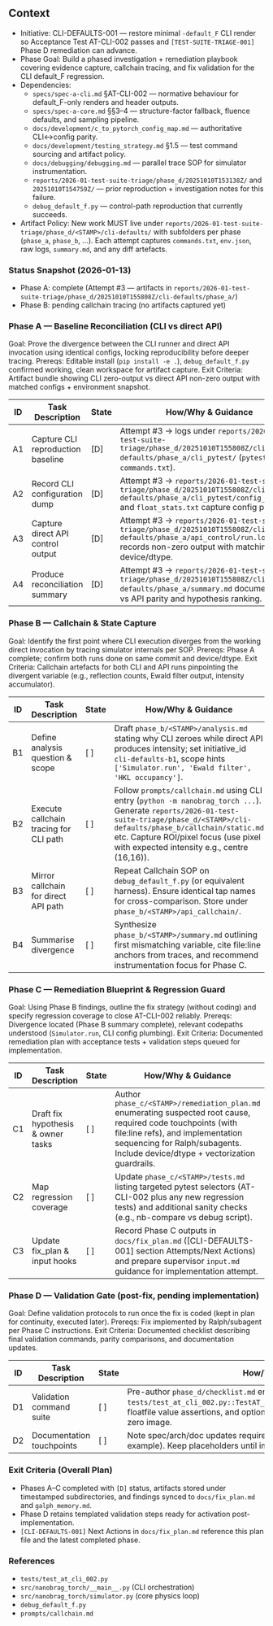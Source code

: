 ## Context
- Initiative: CLI-DEFAULTS-001 — restore minimal `-default_F` CLI render so Acceptance Test AT-CLI-002 passes and `[TEST-SUITE-TRIAGE-001]` Phase D remediation can advance.
- Phase Goal: Build a phased investigation + remediation playbook covering evidence capture, callchain tracing, and fix validation for the CLI default_F regression.
- Dependencies:
  - `specs/spec-a-cli.md` §AT-CLI-002 — normative behaviour for default_F-only renders and header outputs.
  - `specs/spec-a-core.md` §§3–4 — structure-factor fallback, fluence defaults, and sampling pipeline.
  - `docs/development/c_to_pytorch_config_map.md` — authoritative CLI↔config parity.
  - `docs/development/testing_strategy.md` §1.5 — test command sourcing and artifact policy.
  - `docs/debugging/debugging.md` — parallel trace SOP for simulator instrumentation.
  - `reports/2026-01-test-suite-triage/phase_d/20251010T153138Z/` and `20251010T154759Z/` — prior reproduction + investigation notes for this failure.
  - `debug_default_f.py` — control-path reproduction that currently succeeds.
- Artifact Policy: New work MUST live under `reports/2026-01-test-suite-triage/phase_d/<STAMP>/cli-defaults/` with subfolders per phase (`phase_a`, `phase_b`, …). Each attempt captures `commands.txt`, `env.json`, raw logs, `summary.md`, and any diff artefacts.

### Status Snapshot (2026-01-13)
- Phase A: complete (Attempt #3 — artifacts in `reports/2026-01-test-suite-triage/phase_d/20251010T155808Z/cli-defaults/phase_a/`)
- Phase B: pending callchain tracing (no artifacts captured yet)

### Phase A — Baseline Reconciliation (CLI vs direct API)
Goal: Prove the divergence between the CLI runner and direct API invocation using identical configs, locking reproducibility before deeper tracing.
Prereqs: Editable install (`pip install -e .`), `debug_default_f.py` confirmed working, clean workspace for artifact capture.
Exit Criteria: Artifact bundle showing CLI zero-output vs direct API non-zero output with matched configs + environment snapshot.

| ID | Task Description | State | How/Why & Guidance |
| --- | --- | --- | --- |
| A1 | Capture CLI reproduction baseline | [D] | Attempt #3 → logs under `reports/2026-01-test-suite-triage/phase_d/20251010T155808Z/cli-defaults/phase_a/cli_pytest/` (`pytest.log`, `commands.txt`). |
| A2 | Record CLI configuration dump | [D] | Attempt #3 → `reports/2026-01-test-suite-triage/phase_d/20251010T155808Z/cli-defaults/phase_a/cli_pytest/config_dump.txt` and `float_stats.txt` capture config parity. |
| A3 | Capture direct API control output | [D] | Attempt #3 → `reports/2026-01-test-suite-triage/phase_d/20251010T155808Z/cli-defaults/phase_a/api_control/run.log` records non-zero output with matching device/dtype. |
| A4 | Produce reconciliation summary | [D] | Attempt #3 → `reports/2026-01-test-suite-triage/phase_d/20251010T155808Z/cli-defaults/phase_a/summary.md` documents CLI vs API parity and hypothesis ranking. |

### Phase B — Callchain & State Capture
Goal: Identify the first point where CLI execution diverges from the working direct invocation by tracing simulator internals per SOP.
Prereqs: Phase A complete; confirm both runs done on same commit and device/dtype.
Exit Criteria: Callchain artefacts for both CLI and API runs pinpointing the divergent variable (e.g., reflection counts, Ewald filter output, intensity accumulator).

| ID | Task Description | State | How/Why & Guidance |
| --- | --- | --- | --- |
| B1 | Define analysis question & scope | [ ] | Draft `phase_b/<STAMP>/analysis.md` stating why CLI zeroes while direct API produces intensity; set initiative_id `cli-defaults-b1`, scope hints `['Simulator.run', 'Ewald filter', 'HKL occupancy']`. |
| B2 | Execute callchain tracing for CLI path | [ ] | Follow `prompts/callchain.md` using CLI entry (`python -m nanobrag_torch ...`). Generate `reports/2026-01-test-suite-triage/phase_d/<STAMP>/cli-defaults/phase_b/callchain/static.md` etc. Capture ROI/pixel focus (use pixel with expected intensity e.g., centre (16,16)). |
| B3 | Mirror callchain for direct API path | [ ] | Repeat Callchain SOP on `debug_default_f.py` (or equivalent harness). Ensure identical tap names for cross-comparison. Store under `phase_b/<STAMP>/api_callchain/`. |
| B4 | Summarise divergence | [ ] | Synthesize `phase_b/<STAMP>/summary.md` outlining first mismatching variable, cite file:line anchors from traces, and recommend instrumentation focus for Phase C. |

### Phase C — Remediation Blueprint & Regression Guard
Goal: Using Phase B findings, outline the fix strategy (without coding) and specify regression coverage to close AT-CLI-002 reliably.
Prereqs: Divergence located (Phase B summary complete), relevant codepaths understood (`Simulator.run`, CLI config plumbing).
Exit Criteria: Documented remediation plan with acceptance tests + validation steps queued for implementation.

| ID | Task Description | State | How/Why & Guidance |
| --- | --- | --- | --- |
| C1 | Draft fix hypothesis & owner tasks | [ ] | Author `phase_c/<STAMP>/remediation_plan.md` enumerating suspected root cause, required code touchpoints (with file:line refs), and implementation sequencing for Ralph/subagents. Include device/dtype + vectorization guardrails. |
| C2 | Map regression coverage | [ ] | Update `phase_c/<STAMP>/tests.md` listing targeted pytest selectors (AT-CLI-002 plus any new regression tests) and additional sanity checks (e.g., nb-compare vs debug script). |
| C3 | Update fix_plan & input hooks | [ ] | Record Phase C outputs in `docs/fix_plan.md` ([CLI-DEFAULTS-001] section Attempts/Next Actions) and prepare supervisor `input.md` guidance for implementation attempt. |

### Phase D — Validation Gate (post-fix, pending implementation)
Goal: Define validation protocols to run once the fix is coded (kept in plan for continuity, executed later).
Prereqs: Fix implemented by Ralph/subagent per Phase C instructions.
Exit Criteria: Documented checklist describing final validation commands, parity comparisons, and documentation updates.

| ID | Task Description | State | How/Why & Guidance |
| --- | --- | --- | --- |
| D1 | Validation command suite | [ ] | Pre-author `phase_d/checklist.md` enumerating `pytest -v tests/test_at_cli_002.py::TestAT_CLI_002::test_minimal_render_with_default_F`, floatfile value assertions, and optional nb-compare ROI command to confirm non-zero image. |
| D2 | Documentation touchpoints | [ ] | Note spec/arch/doc updates required after fix (e.g., README_PYTORCH minimal example). Keep placeholders until implementation completes. |

### Exit Criteria (Overall Plan)
- Phases A–C completed with `[D]` status, artifacts stored under timestamped subdirectories, and findings synced to `docs/fix_plan.md` and `galph_memory.md`.
- Phase D retains templated validation steps ready for activation post-implementation.
- `[CLI-DEFAULTS-001]` Next Actions in `docs/fix_plan.md` reference this plan file and the latest completed phase.

### References
- `tests/test_at_cli_002.py`
- `src/nanobrag_torch/__main__.py` (CLI orchestration)
- `src/nanobrag_torch/simulator.py` (core physics loop)
- `debug_default_f.py`
- `prompts/callchain.md`
